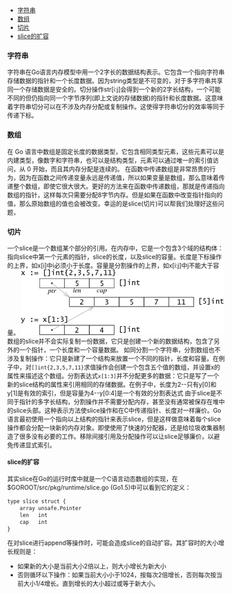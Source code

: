 <!--
author: ckeyer
head: http://blog.ckeyer.com/blog/img/logo_l.jpg
date: 2015-08-28
title: Golang中的字符串和数组
tags: 编程语言，Golang, 数据结构
category: Golang, 学习笔记
status: publish
summary: 轻触一下Golang皮毛。
-->
 * [字符串](#字符串)
 * [数组](#数组)
 * [切片](#切片)
  * [slice的扩容](#slice的扩容)

### 字符串
字符串在Go语言内存模型中用一个2字长的数据结构表示。它包含一个指向字符串存储数据的指针和一个长度数据。因为string类型是不可变的，对于多字符串共享同一个存储数据是安全的。切分操作str[i:j]会得到一个新的2字长结构，一个可能不同的但仍指向同一个字节序列(即上文说的存储数据)的指针和长度数据。这意味着字符串切分可以在不涉及内存分配或复制操作。这使得字符串切分的效率等同于传递下标。

### 数组
在 Go 语言中数组是固定长度的数据类型，它包含相同类型元素，这些元素可以是内建类型，像数字和字符串，也可以是结构类型，元素可以通过唯一的索引值访问，从 0 开始，而且其内存分配是连续的。
在函数中传递数组是非常昂贵的行为，因为在函数之间传递变量永远是传递值，所以如果变量是数组，那么意味着传递整个数组，即使它很大很大。更好的方法来在函数中传递数组，那就是传递指向数组的指针，这样每次只需要分配8字节内存。但是如果在函数中改变指针指向的值，那么原始数组的值也会被改变。幸运的是slice(切片)可以帮我们处理好这些问题，

### 切片
一个slice是一个数组某个部分的引用。在内存中，它是一个包含3个域的结构体：指向slice中第一个元素的指针，slice的长度，以及slice的容量。长度是下标操作的上界，如x[i]中i必须小于长度。容量是分割操作的上界，如x[i:j]中j不能大于容量。
![](img/godata_slice.png)
数组的slice并不会实际复制一份数据，它只是创建一个新的数据结构，包含了另外的一个指针，一个长度和一个容量数据。
如同分割一个字符串，分割数组也不涉及复制操作：它只是新建了一个结构来放置一个不同的指针，长度和容量。在例子中，对`[]int{2,3,5,7,11}`求值操作会创建一个包含五个值的数组，并设置x的属性来描述这个数组。分割表达式`x[1:3]`并不分配更多的数据：它只是写了一个新的slice结构的属性来引用相同的存储数据。在例子中，长度为2--只有y[0]和y[1]是有效的索引，但是容量为4--y[0:4]是一个有效的分割表达式
由于slice是不同于指针的多字长结构，分割操作并不需要分配内存，甚至没有通常被保存在堆中的slice头部。这种表示方法使slice操作和在C中传递指针、长度对一样廉价。Go语言最初使用一个指向以上结构的指针来表示slice，但是这样做意味着每个slice操作都会分配一块新的内存对象。即使使用了快速的分配器，还是给垃圾收集器制造了很多没有必要的工作。移除间接引用及分配操作可以让slice足够廉价，以避免传递显式索引。

#### slice的扩容
其实slice在Go的运行时库中就是一个C语言动态数组的实现，在 $GOROOT/src/pkg/runtime/slice.go (Go1.5)中可以看到它的定义：

```
type slice struct {
	array unsafe.Pointer
	len   int
	cap   int
}
```

在对slice进行append等操作时，可能会造成slice的自动扩容。其扩容时的大小增长规则是：

- 如果新的大小是当前大小2倍以上，则大小增长为新大小
- 否则循环以下操作：如果当前大小小于1024，按每次2倍增长，否则每次按当前大小1/4增长。直到增长的大小超过或等于新大小。




